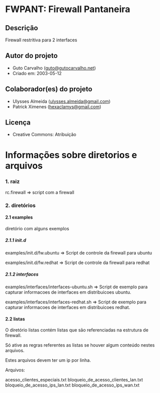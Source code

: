 FWPANT: Firewall Pantaneira
===============================

Descrição
----------------------

Firewall restritiva para 2 interfaces

Autor do projeto
------------------------
 * Guto Carvalho (guto@gutocarvalho.net)
 * Criado em: 2003-05-12

Colaborador(es) do projeto
--------------------------------
 * Ulysses Almeida (ulysses.almeida@gmail.com)
 * Patrick Ximenes (hexaclamys@gmail.com)

Licença
-------------------
 * Creative Commons: Atribuição




Informações sobre diretorios e arquivos
==============================================

### 1. raiz

rc.firewall => script com a firewall

### 2. diretórios

#### 2.1 examples

diretório com alguns exemplos

##### 2.1.1 init.d

examples/init.d/fw.ubuntu => Script de controle da firewall para ubuntu

examples/init.d/fw.redhat => Script de controle da firewall para redhat

##### 2.1.2 interfaces

examples/interfaces/interfaces-ubuntu.sh => Script de exemplo para capturar informacoes de interfaces em distribuicoes ubuntu. 

examples/interfaces/interfaces-redhat.sh => Script de exemplo para capturar informacoes de interfaces em distribuicoes redhat.

#### 2.2 listas

O diretório listas contém listas que são referenciadas na estrutura de firewall.

Só ative as regras referentes as listas se houver algum conteúdo nestes arquivos.

Estes arquivos devem ter um ip por linha.

Arquivos:

  acesso_clientes_especiais.txt
  bloqueio_de_acesso_clientes_lan.txt
  bloqueio_de_acesso_ips_lan.txt
  bloqueio_de_acesso_ips_wan.txt


